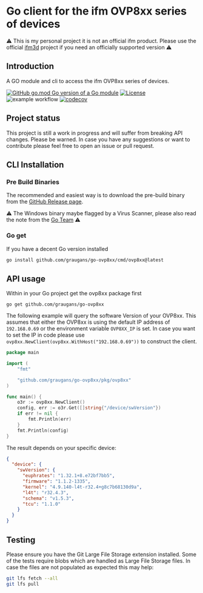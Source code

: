 

# Go client for the ifm OVP8xx series of devices

⚠️ This is my personal project it is not an official ifm product. Please use the official [ifm3d](https://github.com/ifm/ifm3d) project if you need an officially supported version ⚠️

## Introduction

A GO module and cli to access the ifm OVP8xx series of devices.


[![GitHub go.mod Go version of a Go module](https://img.shields.io/github/go-mod/go-version/gomods/athens.svg)](https://github.com/gomods/athens)
[![License](https://img.shields.io/badge/License-Apache_2.0-blue.svg)](https://opensource.org/licenses/Apache-2.0)
![example workflow](https://github.com/graugans/go-ovp8xx/actions/workflows/go.yml/badge.svg)
[![codecov](https://codecov.io/gh/graugans/go-ovp8xx/graph/badge.svg?token=BU6UPYCUPI)](https://codecov.io/gh/graugans/go-ovp8xx)

## Project status

This project is still a work in progress and will suffer from breaking API changes. Please be warned. In case you have any suggestions or want to contribute please feel free to open an issue or pull request.

## CLI  Installation

### Pre Build Binaries

The recommended and easiest way is to download the pre-build binary from the [GitHub Release page](https://github.com/graugans/go-ovp8xx/releases).

⚠️ The Windows binary maybe flagged by a Virus Scanner, please also read the note from the [Go Team](https://go.dev/doc/faq#virus) ⚠️

### Go get

If you have a decent Go version installed

```sh
go install github.com/graugans/go-ovp8xx/cmd/ovp8xx@latest
```

## API usage

Within in your Go project get the ovp8xx package first

```
go get github.com/graugans/go-ovp8xx
```

The following example will query the software Version of your OVP8xx. This assumes that either the OVP8xx is using the default IP address of `192.168.0.69` or the environment variable `OVP8XX_IP` is set. In case you want to set the IP in code please use `ovp8xx.NewClient(ovp8xx.WithHost("192.168.0.69"))` to construct the client.

```go
package main

import (
	"fmt"

	"github.com/graugans/go-ovp8xx/pkg/ovp8xx"
)

func main() {
	o3r := ovp8xx.NewClient()
	config, err := o3r.Get([]string{"/device/swVersion"})
	if err != nil {
		fmt.Println(err)
	}
	fmt.Println(config)
}
```

The result depends on your specific device:

```json
{
  "device": {
    "swVersion": {
      "euphrates": "1.32.1+8.e72bf7bb5",
      "firmware": "1.1.2-1335",
      "kernel": "4.9.140-l4t-r32.4+g8c7b68130d9a",
      "l4t": "r32.4.3",
      "schema": "v1.5.3",
      "tcu": "1.1.0"
    }
  }
}
```

## Testing

Please ensure you have the Git Large File Storage extension installed. Some of the tests require blobs which are handled as Large File Storage files. In case the files are not populated as expected this may help:

```sh
git lfs fetch --all
git lfs pull
```
